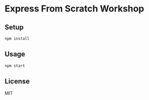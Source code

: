 # Express From Scratch Workshop

## Setup

```sh
npm install
```

## Usage

```sh
npm start
```

## License

MIT
